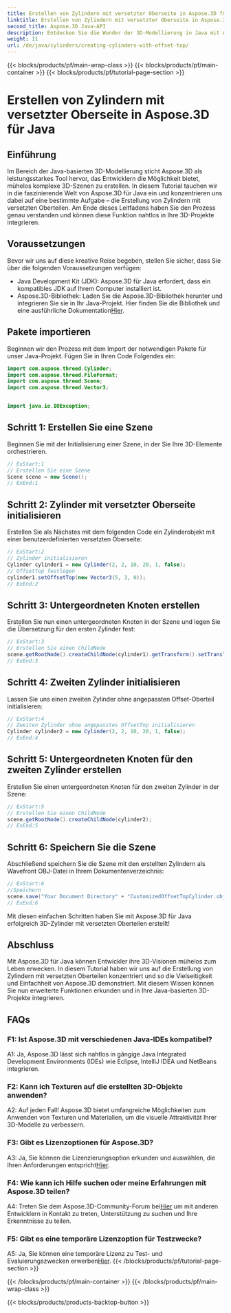 ```yaml
---
title: Erstellen von Zylindern mit versetzter Oberseite in Aspose.3D für Java
linktitle: Erstellen von Zylindern mit versetzter Oberseite in Aspose.3D für Java
second_title: Aspose.3D Java-API
description: Entdecken Sie die Wunder der 3D-Modellierung in Java mit Aspose.3D. Erfahren Sie, wie Sie mühelos faszinierende Zylinder mit versetzten Oberteilen herstellen.
weight: 11
url: /de/java/cylinders/creating-cylinders-with-offset-top/
---
```


{{< blocks/products/pf/main-wrap-class >}}
{{< blocks/products/pf/main-container >}}
{{< blocks/products/pf/tutorial-page-section >}}

# Erstellen von Zylindern mit versetzter Oberseite in Aspose.3D für Java

## Einführung

Im Bereich der Java-basierten 3D-Modellierung sticht Aspose.3D als leistungsstarkes Tool hervor, das Entwicklern die Möglichkeit bietet, mühelos komplexe 3D-Szenen zu erstellen. In diesem Tutorial tauchen wir in die faszinierende Welt von Aspose.3D für Java ein und konzentrieren uns dabei auf eine bestimmte Aufgabe – die Erstellung von Zylindern mit versetzten Oberteilen. Am Ende dieses Leitfadens haben Sie den Prozess genau verstanden und können diese Funktion nahtlos in Ihre 3D-Projekte integrieren.

## Voraussetzungen

Bevor wir uns auf diese kreative Reise begeben, stellen Sie sicher, dass Sie über die folgenden Voraussetzungen verfügen:

- Java Development Kit (JDK): Aspose.3D für Java erfordert, dass ein kompatibles JDK auf Ihrem Computer installiert ist.
-  Aspose.3D-Bibliothek: Laden Sie die Aspose.3D-Bibliothek herunter und integrieren Sie sie in Ihr Java-Projekt. Hier finden Sie die Bibliothek und eine ausführliche Dokumentation[Hier](https://releases.aspose.com/3d/java/).

## Pakete importieren

Beginnen wir den Prozess mit dem Import der notwendigen Pakete für unser Java-Projekt. Fügen Sie in Ihren Code Folgendes ein:

```java
import com.aspose.threed.Cylinder;
import com.aspose.threed.FileFormat;
import com.aspose.threed.Scene;
import com.aspose.threed.Vector3;


import java.io.IOException;
```

## Schritt 1: Erstellen Sie eine Szene

Beginnen Sie mit der Initialisierung einer Szene, in der Sie Ihre 3D-Elemente orchestrieren.

```java
// ExStart:1
// Erstellen Sie eine Szene
Scene scene = new Scene();
// ExEnd:1
```

## Schritt 2: Zylinder mit versetzter Oberseite initialisieren

Erstellen Sie als Nächstes mit dem folgenden Code ein Zylinderobjekt mit einer benutzerdefinierten versetzten Oberseite:

```java
// ExStart:2
// Zylinder initialisieren
Cylinder cylinder1 = new Cylinder(2, 2, 10, 20, 1, false);
// OffsetTop festlegen
cylinder1.setOffsetTop(new Vector3(5, 3, 0));
// ExEnd:2
```

## Schritt 3: Untergeordneten Knoten erstellen

Erstellen Sie nun einen untergeordneten Knoten in der Szene und legen Sie die Übersetzung für den ersten Zylinder fest:

```java
// ExStart:3
// Erstellen Sie einen ChildNode
scene.getRootNode().createChildNode(cylinder1).getTransform().setTranslation(10, 0, 0);
// ExEnd:3
```

## Schritt 4: Zweiten Zylinder initialisieren

Lassen Sie uns einen zweiten Zylinder ohne angepassten Offset-Oberteil initialisieren:

```java
// ExStart:4
// Zweiten Zylinder ohne angepasstes OffsetTop initialisieren
Cylinder cylinder2 = new Cylinder(2, 2, 10, 20, 1, false);
// ExEnd:4
```

## Schritt 5: Untergeordneten Knoten für den zweiten Zylinder erstellen

Erstellen Sie einen untergeordneten Knoten für den zweiten Zylinder in der Szene:

```java
// ExStart:5
// Erstellen Sie einen ChildNode
scene.getRootNode().createChildNode(cylinder2);
// ExEnd:5
```

## Schritt 6: Speichern Sie die Szene

Abschließend speichern Sie die Szene mit den erstellten Zylindern als Wavefront OBJ-Datei in Ihrem Dokumentenverzeichnis:

```java
// ExStart:6
//Speichern
scene.save("Your Document Directory" + "CustomizedOffsetTopCylinder.obj", FileFormat.WAVEFRONTOBJ);
// ExEnd:6
```

Mit diesen einfachen Schritten haben Sie mit Aspose.3D für Java erfolgreich 3D-Zylinder mit versetzten Oberteilen erstellt!

## Abschluss

Mit Aspose.3D für Java können Entwickler ihre 3D-Visionen mühelos zum Leben erwecken. In diesem Tutorial haben wir uns auf die Erstellung von Zylindern mit versetzten Oberteilen konzentriert und so die Vielseitigkeit und Einfachheit von Aspose.3D demonstriert. Mit diesem Wissen können Sie nun erweiterte Funktionen erkunden und in Ihre Java-basierten 3D-Projekte integrieren.

## FAQs

### F1: Ist Aspose.3D mit verschiedenen Java-IDEs kompatibel?

A1: Ja, Aspose.3D lässt sich nahtlos in gängige Java Integrated Development Environments (IDEs) wie Eclipse, IntelliJ IDEA und NetBeans integrieren.

### F2: Kann ich Texturen auf die erstellten 3D-Objekte anwenden?

A2: Auf jeden Fall! Aspose.3D bietet umfangreiche Möglichkeiten zum Anwenden von Texturen und Materialien, um die visuelle Attraktivität Ihrer 3D-Modelle zu verbessern.

### F3: Gibt es Lizenzoptionen für Aspose.3D?

A3: Ja, Sie können die Lizenzierungsoption erkunden und auswählen, die Ihren Anforderungen entspricht[Hier](https://purchase.aspose.com/buy).

### F4: Wie kann ich Hilfe suchen oder meine Erfahrungen mit Aspose.3D teilen?

 A4: Treten Sie dem Aspose.3D-Community-Forum bei[Hier](https://forum.aspose.com/c/3d/18) um mit anderen Entwicklern in Kontakt zu treten, Unterstützung zu suchen und Ihre Erkenntnisse zu teilen.

### F5: Gibt es eine temporäre Lizenzoption für Testzwecke?

 A5: Ja, Sie können eine temporäre Lizenz zu Test- und Evaluierungszwecken erwerben[Hier](https://purchase.aspose.com/temporary-license/).
{{< /blocks/products/pf/tutorial-page-section >}}

{{< /blocks/products/pf/main-container >}}
{{< /blocks/products/pf/main-wrap-class >}}

{{< blocks/products/products-backtop-button >}}
